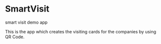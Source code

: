 # SmartVisit
smart visit demo app

This is the app which creates the visiting cards for the companies by using QR Code.

